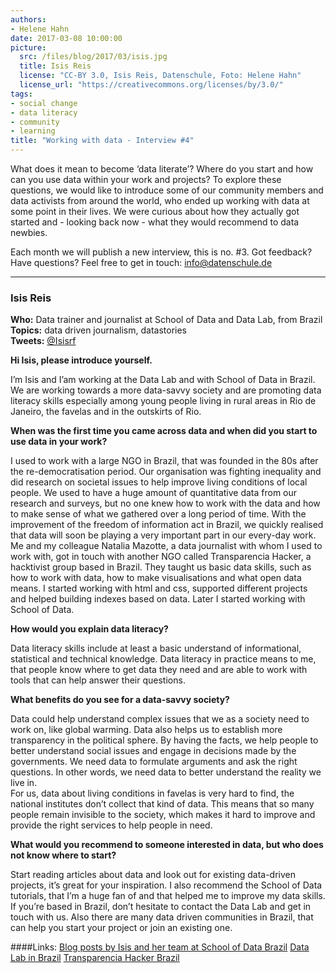 ```yaml
---
authors: 
- Helene Hahn
date: 2017-03-08 10:00:00
picture:
  src: /files/blog/2017/03/isis.jpg
  title: Isis Reis
  license: "CC-BY 3.0, Isis Reis, Datenschule, Foto: Helene Hahn"
  license_url: "https://creativecommons.org/licenses/by/3.0/"
tags:
- social change
- data literacy
- community
- learning
title: "Working with data - Interview #4"
--- 
```

What does it mean to become ‘data literate’? Where do you start and how can you use data within your work and projects? To explore these questions, we would like to introduce some of our community members and data activists from around the world, who ended up working with data at some point in their lives. We were curious about how they actually got started and - looking back now - what they would recommend to data newbies. 

Each month we will publish a new interview, this is no. #3. Got feedback? Have questions? Feel free to get in touch: [info@datenschule.de](info@datenschule.de)

---

### Isis Reis
**Who:** Data trainer and journalist at School of Data and Data Lab, from Brazil
 <br/>
**Topics:** data driven journalism, datastories <br/>
**Tweets:** [@Isisrf](http://twitter.com/Isisrf)

**Hi Isis, please introduce yourself.**

I’m Isis and I’am working at the Data Lab and with School of Data in Brazil. We are working towards a more data-savvy society and are promoting data literacy skills especially among young people living in rural areas in Rio de Janeiro, the favelas and in the outskirts of Rio. 

**When was the first time you came across data and when did you start to use data in your work?**

I used to work with a large NGO in Brazil, that was founded in the 80s after the re-democratisation period. Our organisation was fighting inequality and did research on societal issues to help improve living conditions of local people. We used to have a huge amount of quantitative data from our research and surveys, but no one knew how to work with the data and how to make sense of what we gathered over a long period of time. With the improvement of the freedom of information act in Brazil, we quickly realised that data will soon be playing a very important part in our every-day work. 
<br/>
Me and my colleague Natalia Mazotte, a data journalist with whom I used to work with, got in touch with another NGO called Transparencia Hacker, a hacktivist group based in Brazil. They taught us basic data skills, such as how to work with data, how to make visualisations and what open data means. I started working with html and css, supported different projects and helped building indexes based on data. Later I started working with School of Data. 


**How would you explain data literacy?**

Data literacy skills include at least a basic understand of informational, statistical and technical knowledge. Data literacy in practice means to me, that people know where to get data they need and are able to work with tools that can help answer their questions.

**What benefits do you see for a data-savvy society?** 

Data could help understand complex issues that we as a society need to work on, like global warming. Data also helps us to establish more transparency in the political sphere. By having the facts, we help people to better understand social issues and engage in decisions made by the governments. We need data to formulate arguments and ask the right questions. In other words, we need data to better understand the reality we live in. 
</br>
For us, data about living conditions in favelas is very hard to find, the national institutes don’t collect that kind of data. This means that so many people remain invisible to the society, which makes it hard to improve and provide the right services to help people in need. 

**What would you recommend to someone interested in data, but who does not know where to start?**

Start reading articles about data and look out for existing data-driven projects, it’s great for your inspiration. I also recommend the School of Data tutorials, that I’m a huge fan of and that helped me to improve my data skills. If you’re based in Brazil, don’t hesitate to contact the Data Lab and get in touch with us. Also there are many data driven communities in Brazil, that can help you start your project or join an existing one.

####Links:
[Blog posts by Isis and her team at School of Data Brazil](https://escoladedados.org/tag/curso/)
[Data Lab in Brazil](datalabe.org/)
[Transparencia Hacker Brazil](https://br.okfn.org/tag/transparencia-hacker/)
